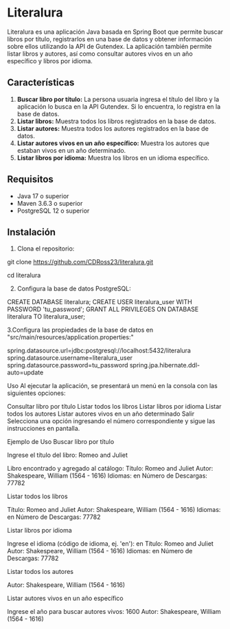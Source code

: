 # Literalura

Literalura es una aplicación Java basada en Spring Boot que permite buscar libros por título, registrarlos en una base de datos y obtener información sobre ellos utilizando la API de Gutendex. La aplicación también permite listar libros y autores, así como consultar autores vivos en un año específico y libros por idioma.

## Características

1. **Buscar libro por título:** La persona usuaria ingresa el título del libro y la aplicación lo busca en la API Gutendex. Si lo encuentra, lo registra en la base de datos.
2. **Listar libros:** Muestra todos los libros registrados en la base de datos.
3. **Listar autores:** Muestra todos los autores registrados en la base de datos.
4. **Listar autores vivos en un año específico:** Muestra los autores que estaban vivos en un año determinado.
5. **Listar libros por idioma:** Muestra los libros en un idioma específico.

## Requisitos

- Java 17 o superior
- Maven 3.6.3 o superior
- PostgreSQL 12 o superior

## Instalación

1. Clona el repositorio:

git clone https://github.com/CDRoss23/literalura.git

cd literalura

2. Configura la base de datos PostgreSQL:

CREATE DATABASE literalura;
CREATE USER literalura_user WITH PASSWORD 'tu_password';
GRANT ALL PRIVILEGES ON DATABASE literalura TO literalura_user;

3.Configura las propiedades de la base de datos en "src/main/resources/application.properties:"

spring.datasource.url=jdbc:postgresql://localhost:5432/literalura
spring.datasource.username=literalura_user
spring.datasource.password=tu_password
spring.jpa.hibernate.ddl-auto=update

Uso
Al ejecutar la aplicación, se presentará un menú en la consola con las siguientes opciones:

Consultar libro por título
Listar todos los libros
Listar libros por idioma
Listar todos los autores
Listar autores vivos en un año determinado
Salir
Selecciona una opción ingresando el número correspondiente y sigue las instrucciones en pantalla.

Ejemplo de Uso
Buscar libro por título

Ingrese el título del libro: Romeo and Juliet

Libro encontrado y agregado al catálogo:
Título: Romeo and Juliet
Autor: Shakespeare, William (1564 - 1616)
Idiomas: en
Número de Descargas: 77782

Listar todos los libros

Título: Romeo and Juliet
Autor: Shakespeare, William (1564 - 1616)
Idiomas: en
Número de Descargas: 77782

Listar libros por idioma

Ingrese el idioma (código de idioma, ej. 'en'): en
Título: Romeo and Juliet
Autor: Shakespeare, William (1564 - 1616)
Idiomas: en
Número de Descargas: 77782

Listar todos los autores

Autor: Shakespeare, William (1564 - 1616)

Listar autores vivos en un año específico

Ingrese el año para buscar autores vivos: 1600
Autor: Shakespeare, William (1564 - 1616)

